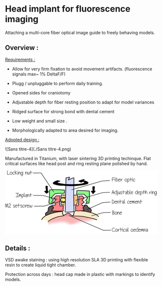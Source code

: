 # Head implant for fluorescence imaging

Attaching a multi-core fiber optical image guide to freely behaving models.

## Overview :

<u>Requirements :</u>

- Allow for very firm fixation to avoid movement artifacts. (fluorescence signals max~ 1% DeltaF/F)
- Plugg / unpluggable to perform daily training.

- Opened sides for craniotomy
- Adjustable depth for fiber resting position to adapt for model variances
- Ridged surface for strong bond with dental cement
- Low weight and small size .
- Morphologically adapted to area desired for imaging.



<u>Adopted design :</u>

![Sans titre-4](./Sans titre-4.png)

Manufactured in Titanium, with laser sintering 3D printing techinque. Flat critical surfaces like head post and ring resting plane polished by hand. 

![DessinChemaCrane](DessinChemaCrane.png)

## Details :

VSD awake staining : using high resolution SLA 3D printing with flexible resin to create liquid tight chamber.

Protection across days : head cap made in plastic with markings to identify models.

